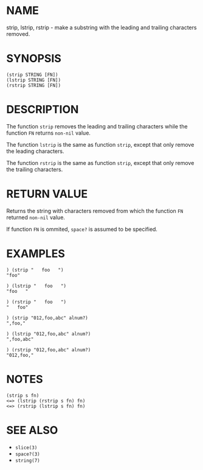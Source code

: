 # NAME
strip, lstrip, rstrip - make a substring with the leading and trailing characters removed.

# SYNOPSIS

    (strip STRING [FN])
    (lstrip STRING [FN])
    (rstrip STRING [FN])

# DESCRIPTION
The function `strip` removes the leading and trailing characters while the function `FN` returns `non-nil` value.

The function `lstrip` is the same as function `strip`, except that only remove the leading characters.

The function `rstrip` is the same as function `strip`, except that only remove the trailing characters.

# RETURN VALUE
Returns the string with characters removed from which the function `FN` returned `non-nil` value.

If function `FN` is ommited, `space?` is assumed to be specified.

# EXAMPLES

    ) (strip "   foo   ")
    "foo"
    
    ) (lstrip "   foo   ")
    "foo   "
    
    ) (rstrip "   foo   ")
    "   foo"

    ) (strip "012,foo,abc" alnum?)
    ",foo,"
    
    ) (lstrip "012,foo,abc" alnum?)
    ",foo,abc"
    
    ) (rstrip "012,foo,abc" alnum?)
    "012,foo,"

# NOTES

    (strip s fn)
    <=> (lstrip (rstrip s fn) fn)
    <=> (rstrip (lstrip s fn) fn)

# SEE ALSO
- `slice(3)`
- `space?(3)`
- `string(7)`
